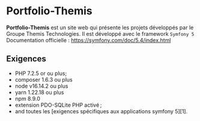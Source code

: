 Portfolio-Themis
===========

**Portfolio-Themis** est un site web qui présente les projets développés par le Groupe Themis Technologies.
Il est développé avec le framework `Symfony 5`
 Documentation officielle : https://symfony.com/doc/5.4/index.html

Exigences
------------

  * PHP 7.2.5 or ou plus;
  * composer 1.6.3 ou plus
  * node v16.14.2 ou plus
  * yarn 1.22.18 ou plus
  * npm 8.9.0
  * extension PDO-SQLite PHP activé ;
  * and toutes les [exigences spécifiques aux applications symfony 5][1].